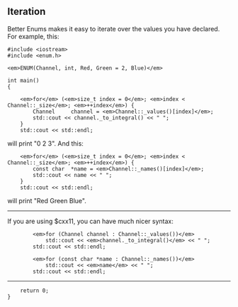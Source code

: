 ## Iteration

Better Enums makes it easy to iterate over the values you have declared. For
example, this:

    #include <iostream>
    #include <enum.h>

    <em>ENUM(Channel, int, Red, Green = 2, Blue)</em>

    int main()
    {

        <em>for</em> (<em>size_t index = 0</em>; <em>index < Channel::_size</em>; <em>++index</em>) {
            Channel     channel = <em>Channel::_values()[index]</em>;
            std::cout << channel._to_integral() << " ";
        }
        std::cout << std::endl;

will print "0 2 3". And this:

        <em>for</em> (<em>size_t index = 0</em>; <em>index < Channel::_size</em>; <em>++index</em>) {
            const char  *name = <em>Channel::_names()[index]</em>;
            std::cout << name << " ";
        }
        std::cout << std::endl;

will print "Red Green Blue".

---

If you are using $cxx11, you can have much nicer syntax:

~~~comment
        <em>for (Channel channel : Channel::_values())</em>
            std::cout << <em>channel._to_integral()</em> << " ";
        std::cout << std::endl;

        <em>for (const char *name : Channel::_names())</em>
            std::cout << <em>name</em> << " ";
        std::cout << std::endl;
~~~

---

        return 0;
    }
